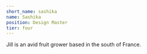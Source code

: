 ```yaml
---
short_name: sashika
name: Sashika
position: Design Master
tier: four
---
```

Jill is an avid fruit grower based in the south of France.